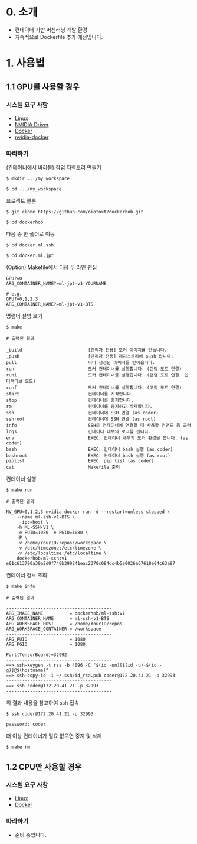 # 0. 소개

* 컨테이너 기반 머신러닝 개발 환경
* 지속적으로 Dockerfile 추가 예정입니다.

# 1. 사용법

## 1.1 GPU를 사용할 경우

### 시스템 요구 사항

* [Linux](https://ubuntu.com/)
* [NVIDIA Driver](https://www.google.com/search?newwindow=1&ei=x0lBXfGhI5zMmAW_3ZXoDQ&q=How+to+Install+latest+nvidia+drivers+in+linux&oq=How+to+Install+latest+nvidia+drivers+in+linux&gs_l=psy-ab.3..35i39i19.1543.1917..2800...0.0..0.122.232.0j2......0....1..gws-wiz.......0i19.NIeyvBbm3Xs&ved=0ahUKEwixoabA197jAhUcJqYKHb9uBd0Q4dUDCAo&uact=5)
* [Docker](https://docs.docker.com/install/)
* [nvidia-docker](https://github.com/NVIDIA/nvidia-docker)

### 따라하기

(컨테이너에서 바라볼) 작업 디렉토리 만들기

    $ mkdir .../my_workspace

    $ cd .../my_workspace

프로젝트 클론

    $ git clone https://github.com/oiotoxt/dockerhob.git

    $ cd dockerhob

다음 중 한 폴더로 이동

    $ cd docker.ml.ssh

    $ cd docker.ml.jpt

(Option) Makefile에서 다음 두 라인 편집

    GPU?=0
    ARG_CONTAINER_NAME?=ml-jpt-v1-YOURNAME

    # e.g.
    GPU?=0,1,2,3
    ARG_CONTAINER_NAME?=ml-jpt-v1-BTS

명령어 설명 보기

    $ make

```
# 출력된 결과

_build                         [관리자 전용] 도커 이미지를 만듭니다.
_push                          [관리자 전용] 레지스트리에 push 합니다.
pull                           이미 생성된 이미지를 받아옵니다.
run                            도커 컨테이너를 실행합니다. (랜덤 포트 연결)
runi                           도커 컨테이너를 실행합니다. (랜덤 포트 연결. 인터랙티브 모드)
runf                           도커 컨테이너를 실행합니다. (고정 포트 연결)
start                          컨테이너를 시작합니다.
stop                           컨테이너를 중지합니다.
rm                             컨테이너를 중지하고 삭제합니다.
ssh                            컨테이너에 SSH 연결 (as coder)
sshroot                        컨테이너에 SSH 연결 (as root)
info                           SSH로 컨테이너에 연결할 때 사용할 컨맨드 등 출력
logs                           컨테이너 내부의 로그를 봅니다.
env                            EXEC: 컨테이너 내부의 도커 환경을 봅니다. (as coder)
bash                           EXEC: 컨테이너 bash 실행 (as coder)
bashroot                       EXEC: 컨테이너 bash 실행 (as root)
piplist                        EXEC: pip list (as coder)
cat                            Makefile 출력
```

컨테이너 실행

    $ make run

```
# 출력된 결과

NV_GPU=0,1,2,3 nvidia-docker run -d --restart=unless-stopped \
	--name ml-ssh-v1-BTS \
	--ipc=host \
	-h ML-SSH-V1 \
	-e PUID=1080 -e PGID=1080 \
	-P \
	-v /home/YourID/repos:/workspace \
	-v /etc/timezone:/etc/timezone \
	-v /etc/localtime:/etc/localtime \
	dockerhob/ml-ssh:v1
e01c613790a39a2d0f740b390241eac2370c084dc4b5e0026a67618e04c63a87
```

컨테이너 정보 조회

    $ make info

```
# 출력된 결과

----------------------------------------
ARG_IMAGE_NAME          = dockerhob/ml-ssh:v1
ARG_CONTAINER_NAME      = ml-ssh-v1-BTS
ARG_WORKSPACE_HOST      = /home/YourID/repos
ARG_WORKSPACE_CONTAINER = /workspace
----------------------------------------
ARG_PUID                = 1080
ARG_PGID                = 1080
----------------------------------------
Port(TensorBoard)=32992
----------------------------------------
==> ssh-keygen -t rsa -b 4096 -C "$(id -un)[$(id -u)-$(id -g)]@$(hostname)"
==> ssh-copy-id -i ~/.ssh/id_rsa.pub coder@172.20.41.21 -p 32993
----------------------------------------
==> ssh coder@172.20.41.21 -p 32993
----------------------------------------
```

위 결과 내용을 참고하여 ssh 접속

    $ ssh coder@172.20.41.21 -p 32993

    password: coder

더 이상 컨테이너가 필요 없으면 중지 및 삭제

    $ make rm

## 1.2 CPU만 사용할 경우

### 시스템 요구 사항

* [Linux](https://ubuntu.com/)
* [Docker](https://docs.docker.com/install/)

### 따라하기

* 준비 중입니다.